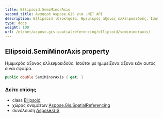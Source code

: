 ```yaml
---
title: Ellipsoid.SemiMinorAxis
second_title: Αναφορά Aspose.GIS για .NET API
description: Ellipsoid ιδιοκτησία. Ημιμικρός άξονας ελλειψοειδούς. Ισούται με ημιμείζονα άξονα εάν αυτός είναι σφαίρα.
type: docs
weight: 100
url: /el/net/aspose.gis.spatialreferencing/ellipsoid/semiminoraxis/
---
```

## Ellipsoid.SemiMinorAxis property

Ημιμικρός άξονας ελλειψοειδούς. Ισούται με ημιμείζονα άξονα εάν αυτός είναι σφαίρα.

```csharp
public double SemiMinorAxis { get; }
```

### Δείτε επίσης

* class [Ellipsoid](../)
* χώρος ονομάτων [Aspose.Gis.SpatialReferencing](../../ellipsoid/)
* συνέλευση [Aspose.GIS](../../../)


